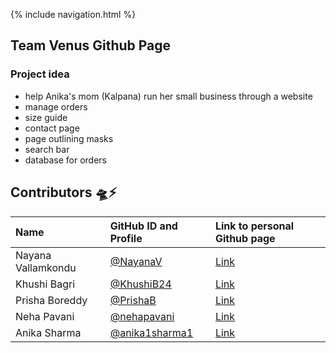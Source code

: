 {% include navigation.html %}
## Team Venus Github Page 

### Project idea
- help Anika's mom (Kalpana) run her small business through a website
- manage orders
- size guide
- contact page
- page outlining masks
- search bar
- database for orders

## Contributors 🛸⚡️
| Name | GitHub ID and Profile | Link to personal Github page |
|:-----|:----------------------|:-----------------------------|
| Nayana Vallamkondu | [@NayanaV](https://github.com/Nayanav)| [Link](https://nayanav.github.io/indiv.github.io/)|
| Khushi Bagri | [@KhushiB24](https://github.com/gigiguan)| [Link](https://khushib24.github.io/khushi12.github.io/)|
| Prisha Boreddy | [@PrishaB](https://github.com/PrishaB) | [Link](https://prishab.github.io/Individual_Repo2.0/)|
| Neha Pavani | [@nehapavani](https://github.com/nehapavani) | [Link](https://nehapavani.github.io/CSP-Tri-3/)|
| Anika Sharma | [@anika1sharma1](https://github.com/anika1sharma1) | [Link](https://anika1sharma1.github.io/AnikaIndi/)|
